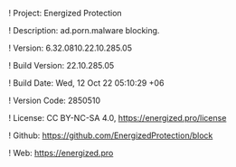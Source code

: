 ! Project: Energized Protection

! Description: ad.porn.malware blocking.

! Version: 6.32.0810.22.10.285.05

! Build Version: 22.10.285.05

! Build Date: Wed, 12 Oct 22 05:10:29 +06

! Version Code: 2850510

! License: CC BY-NC-SA 4.0, https://energized.pro/license

! Github: https://github.com/EnergizedProtection/block

! Web: https://energized.pro
